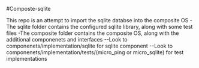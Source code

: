 #Composte-sqlite

This repo is an attempt to import the sqlite databse into the composite OS
-The sqlite folder contains the configured sqlite library, along with some test files
-The composite folder contains the composite OS, along with the additional componenets and interfaces
--Look to componenets/implementation/sqlite for sqlite component
--Look to componenets/implementation/tests/(micro_ping or micro_sqlite) for test implementations
